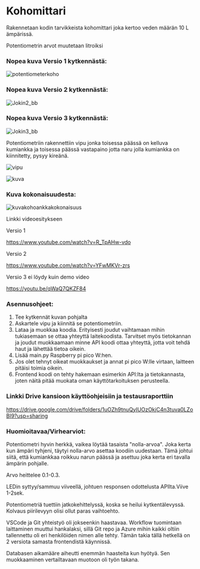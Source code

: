 # Kohomittari

Rakennetaan kodin tarvikkeista kohomittari joka kertoo veden määrän 10 L ämpärissä.​

Potentiometrin arvot muutetaan litroiksi

### Nopea kuva Versio 1 kytkennästä:

![potentiometerkoho](https://github.com/user-attachments/assets/6647c384-5240-4866-985d-0af7fd529971)

### Nopea kuva Versio 2 kytkennästä:

![Jokin2_bb](https://github.com/user-attachments/assets/4d209aef-99ec-482c-a97b-7a1e286db01e)

### Nopea kuva Versio 3 kytkennästä:

![Jokin3_bb](https://github.com/user-attachments/assets/bb32ab23-70f7-4447-9211-f9e03c79c12f)

Potentiometriin rakennettiin vipu jonka toisessa päässä on kelluva kumiankka ja toisessa päässä vastapaino jotta naru jolla kumiankka on kiinnitetty, pysyy kireänä.

![vipu](https://github.com/user-attachments/assets/36abab1d-e377-4863-95e4-d5990e74cc51)

![kuva](https://github.com/user-attachments/assets/4ed3ae08-a868-407a-89be-3a3e3ec0125f)

### Kuva kokonaisuudesta:

![kuvakohoankkakokonaisuus](https://github.com/user-attachments/assets/f4612aba-3709-4098-b84d-447e66007b25)

Linkki videoesitykseen

Versio 1

https://www.youtube.com/watch?v=R_TpAHw-vdo

Versio 2

https://www.youtube.com/watch?v=YFwMKVr-zrs

Versio 3 ei löydy kuin demo video

https://youtu.be/qWaQ7QKZF84

### Asennusohjeet:
1. Tee kytkennät kuvan pohjalta
2. Askartele vipu ja kiinnitä se potentiometriin.
3. Lataa ja muokkaa koodia. Erityisesti joudut vaihtamaan mihin tukiasemaan se ottaa yhteyttä laitekoodista. Tarvitset myös tietokannan ja joudut muokkaamaan minne API koodi ottaa yhteyttä, jotta voit tehdä haut ja lähettää tietoa oikein.
4. Lisää main.py Raspberry pi pico W:hen.
5. Jos olet tehnyt oikeat muokkaukset ja annat pi pico W:lle virtaan, laitteen pitäisi toimia oikein.
6. Frontend koodi on tehty hakemaan esimerkin API:lta ja tietokannasta, joten näitä pitää muokata oman käyttötarkoituksen perusteella.

### Linkki Drive kansioon käyttöohjeisiin ja testausraporttiin
https://drive.google.com/drive/folders/1uOZh9tnuQyIUOzOkjC4n3tuva0LZoBI9?usp=sharing

### Huomioitavaa/Virhearviot:​
Potentiometri hyvin herkkä, vaikea löytää tasaista "nolla-arvoa".  Joka kerta kun ämpäri tyhjeni, täytyi nolla-arvo asettaa koodiin uudestaan. Tämä johtui siitä, että kumiankkaa roikkuu narun päässä ja asettuu joka kerta eri tavalla ämpärin pohjalle.​

Arvo heittelee 0.1-0.3.​

LEDin syttyy/sammuu viiveellä, johtuen responsen odottelusta APIlta.​ Viive 1-2sek.​

Potentiometriä tuettiin jatkokehittelyssä, koska se heilui kytkentälevyssä. Kolvaus piirilevyyn olisi ollut paras vaihtoehto.​

VSCode ja Git yhteistyö oli jokseenkin haastavaa. Workflow tuomintaan laittaminen muuttui hankalaksi, sillä Git repo ja Azure mihin kaikki oltiin tallennettu oli eri henkilöiden nimen alle tehty. Tämän takia tällä hetkellä on 2 versiota samasta frontendistä käynnissä.

Databasen aikamääre aiheutti enemmän haasteita kun hyötyä. Sen muokkaaminen vertailtavaan muotoon oli työn takana.
